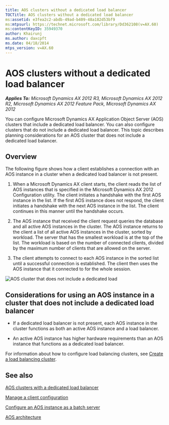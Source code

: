 ```yaml
---
title: AOS clusters without a dedicated load balancer
TOCTitle: AOS clusters without a dedicated load balancer
ms:assetid: e3fea2c2-abdb-49ad-b409-48a182d53bf9
ms:mtpsurl: https://technet.microsoft.com/library/Dd362108(v=AX.60)
ms:contentKeyID: 35949370
author: Khairunj
ms.author: daxcpft
ms.date: 04/18/2014
mtps_version: v=AX.60
---
```


# AOS clusters without a dedicated load balancer 


_**Applies To:** Microsoft Dynamics AX 2012 R3, Microsoft Dynamics AX 2012 R2, Microsoft Dynamics AX 2012 Feature Pack, Microsoft Dynamics AX 2012_

You can configure Microsoft Dynamics AX Application Object Server (AOS) clusters that include a dedicated load balancer. You can also configure clusters that do not include a dedicated load balancer. This topic describes planning considerations for an AOS cluster that does not include a dedicated load balancer.

## Overview

The following figure shows how a client establishes a connection with an AOS instance in a cluster when a dedicated load balancer is not present.

1.  When a Microsoft Dynamics AX client starts, the client reads the list of AOS instances that is specified in the Microsoft Dynamics AX 2012 Configuration utility. The client initiates a handshake with the first AOS instance in the list. If the first AOS instance does not respond, the client initiates a handshake with the next AOS instance in the list. The client continues in this manner until the handshake occurs.

2.  The AOS instance that received the client request queries the database and all active AOS instances in the cluster. The AOS instance returns to the client a list of all active AOS instances in the cluster, sorted by workload. The server that has the smallest workload is at the top of the list. The workload is based on the number of connected clients, divided by the maximum number of clients that are allowed on the server.

3.  The client attempts to connect to each AOS instance in the sorted list until a successful connection is established. The client then uses the AOS instance that it connected to for the whole session.

![AOS cluster that does not include a dedicated load](images/Dd362108.AOS_cluster_without_dedicated_load_balancer(AX.60).gif "AOS cluster that does not include a dedicated load")

## Considerations for using an AOS instance in a cluster that does not include a dedicated load balancer

  - If a dedicated load balancer is not present, each AOS instance in the cluster functions as both an active AOS instance and a load balancer.

  - An active AOS instance has higher hardware requirements than an AOS instance that functions as a dedicated load balancer.

For information about how to configure load balancing clusters, see [Create a load balancing cluster](create-a-load-balancing-cluster.md).

## See also

[AOS clusters with a dedicated load balancer](aos-clusters-with-a-dedicated-load-balancer.md)

[Manage a client configuration](manage-a-client-configuration.md)

[Configure an AOS instance as a batch server](configure-an-aos-instance-as-a-batch-server.md)

[AOS architecture](aos-architecture.md)

  


